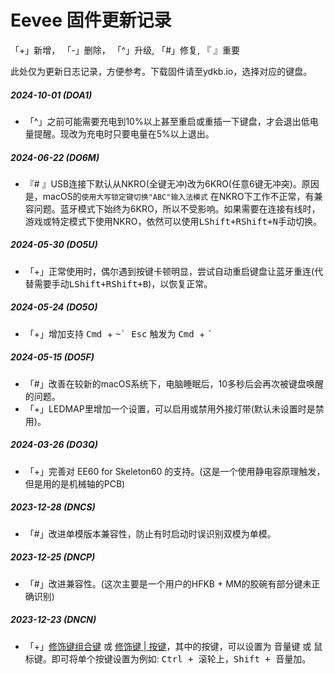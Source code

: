 # Eevee 固件更新记录
「+」新增， 「-」删除， 「^」升级,  「#」修复,  『 』重要

此处仅为更新日志记录，方便参考。下载固件请至ydkb.io，选择对应的键盘。

##### 2024-10-01 (DOA1)
- 「^」之前可能需要充电到10%以上甚至重启或重插一下键盘，才会退出低电量提醒。现改为充电时只要电量在5%以上退出。

##### 2024-06-22 (DO6M)
- 『# 』USB连接下默认从NKRO(全键无冲)改为6KRO(任意6键无冲突)。原因是，macOS的`使用大写锁定键切换"ABC"输入法模式` 在NKRO下工作不正常，有兼容问题。蓝牙模式下始终为6KRO，所以不受影响。如果需要在连接有线时，游戏或特定模式下使用NKRO，依然可以使用<kbd>LShift+RShift+N</kbd>手动切换。

##### 2024-05-30 (DO5U)
- 「+」正常使用时，偶尔遇到按键卡顿明显，尝试自动重启键盘让蓝牙重连(代替需要手动<kbd>LShift+RShift+B</kbd>)，以恢复正常。

##### 2024-05-24 (DO5O)
- 「+」增加支持 <kbd>Cmd </kbd> + <kbd>~\` Esc</kbd>  触发为  <kbd>Cmd </kbd> + <kbd>\`</kbd> 

##### 2024-05-15 (DO5F)
- 「#」改善在较新的macOS系统下，电脑睡眠后，10多秒后会再次被键盘唤醒的问题。
- 「+」LEDMAP里增加一个设置，可以启用或禁用外接灯带(默认未设置时是禁用)。

##### 2024-03-26 (DO3Q)
- 「+」完善对 EE60 for Skeleton60 的支持。(这是一个使用静电容原理触发，但是用的是机械轴的PCB)

##### 2023-12-28 (DNCS)
- 「#」改进单模版本兼容性，防止有时启动时误识别双模为单模。

##### 2023-12-25 (DNCP)
- 「#」改进兼容性。(这次主要是一个用户的HFKB + MM的胶碗有部分键未正确识别)

##### 2023-12-23 (DNCN)
- 「+」[修饰键组合键](edit-keymap/mods-key.md) 或 [修饰键 | 按键](edit-keymap/mods-tap-key.md)，其中的按键，可以设置为 音量键 或 鼠标键。即可将单个按键设置为例如: <kbd>Ctrl + 滚轮上</kbd>，<kbd>Shift + 音量加</kbd>。
